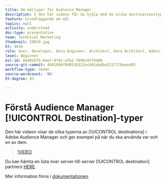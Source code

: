 ```yaml
---
title: Om måltyper för Audience Manager
description: I den här videon får du hjälp med de olika destinationstyperna i Adobe Audience Manager och exempel på när du ska använda var och en av dem.
feature: Grundläggande om mål
topics: null
activity: understand
doc-type: presentation
team: Technical Marketing
thumbnail: 29839.jpg
kt: 4016
role: User, Developer, Data Engineer, Architect, Data Architect, Admin, Leader
level: Beginner
exl-id: 8e4026fb-6ee7-4f42-afb2-7600c87744d6
source-git-commit: 4b91696f840518312ec041abdbe5217178aee405
workflow-type: tm+mt
source-wordcount: '96'
ht-degree: 0%

---
```


# Förstå Audience Manager [!UICONTROL Destination]-typer

Den här videon visar de olika typerna av [!UICONTROL destinations] i Adobe Audience Manager och ger exempel på när du ska använda var och en av dem.

>[!VIDEO](https://video.tv.adobe.com/v/29839/?quality=12)

Du kan hämta en lista över server-till-server [!UICONTROL destination] partners [HERE](https://docs.adobe.com/help/en/audience-manager/user-guide/overview/gdpr/assets/AAM-Partners-October2019.xlsx).

Mer information finns i [dokumentationen](https://docs.adobe.com/content/help/en/audience-manager/user-guide/features/destinations/destinations.html).

